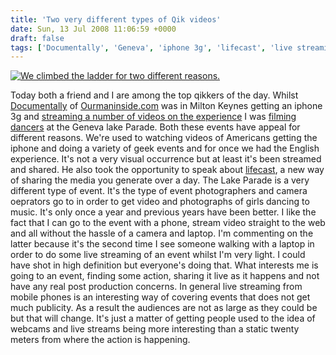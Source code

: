 ```yaml
---
title: 'Two very different types of Qik videos'
date: Sun, 13 Jul 2008 11:06:59 +0000
draft: false
tags: ['Documentally', 'Geneva', 'iphone 3g', 'lifecast', 'live streaming', 'mobile', 'mobile streaming', 'N95', 'ourmaninside', 'social media', 'warzaidul']
---
```


[![We climbed the ladder for two different reasons. ](http://www.main-vision.com/richard/blog/wp-content/uploads/2008/07/picture-22-300x117.png "Two of Qik\'s top users")](http://www.main-vision.com/richard/blog/wp-content/uploads/2008/07/picture-22.png)

Today both a friend and I are among the top qikkers of the day. Whilst [Documentally](http://www.twitter.com/documentally) of [Ourmaninside.com](http://www.ourmaninside.com) was in Milton Keynes getting an iphone 3g and [streaming a number of videos on the experience](http://qik.com/video/126685) I was [filming dancers](http://qik.com/video/128128) at the Geneva lake Parade. Both these events have appeal for different reasons. We're used to watching videos of Americans getting the iphone and doing a variety of geek events and for once we had the English experience. It's not a very visual occurrence but at least it's been streamed and shared. He also took the opportunity to speak about [lifecast](http://lifecast.sleepydog.net/), a new way of sharing the media you generate over a day. The Lake Parade is a very different type of event. It's the type of event photographers and camera oeprators go to in order to get video and photographs of girls dancing to music. It's only once a year and previous years have been better. I like the fact that I can go to the event with a phone, stream video straight to the web and all without the hassle of a camera and laptop. I'm commenting on the latter because it's the second time I see someone walking with a laptop in order to do some live streaming of an event whilst I'm very light. I could have shot in high definition but everyone's doing that. What interests me is going to an event, finding some action, sharing it live as it happens and not have any real post production concerns. In general live streaming from mobile phones is an interesting way of covering events that does not get much publicity. As a result the audiences are not as large as they could be but that will change. It's just a matter of getting people used to the idea of webcams and live streams being more interesting than a static twenty meters from where the action is happening.